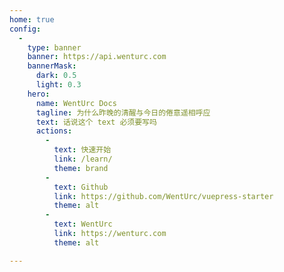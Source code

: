 ```yaml
---
home: true
config:
  - 
    type: banner
    banner: https://api.wenturc.com
    bannerMask:
      dark: 0.5
      light: 0.3
    hero:
      name: WentUrc Docs
      tagline: 为什么昨晚的清醒与今日的倦意遥相呼应
      text: 话说这个 text 必须要写吗
      actions:
        -
          text: 快速开始
          link: /learn/
          theme: brand
        -
          text: Github
          link: https://github.com/WentUrc/vuepress-starter
          theme: alt
        -
          text: WentUrc
          link: https://wenturc.com
          theme: alt

---
```

